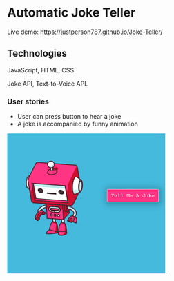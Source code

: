 # Automatic Joke Teller

Live demo:  https://justperson787.github.io/Joke-Teller/

## Technologies

JavaScript, HTML, CSS.

Joke API, Text-to-Voice API.

### User stories

* User can press button to hear a joke
* A joke is accompanied by funny animation

![alt text](https://github.com/justPerson787/Joke-Teller/blob/master/screenshot.png "screenshot").